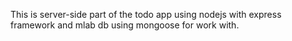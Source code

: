 This is server-side part of the todo app using nodejs with express framework and mlab db using mongoose for work with. 
